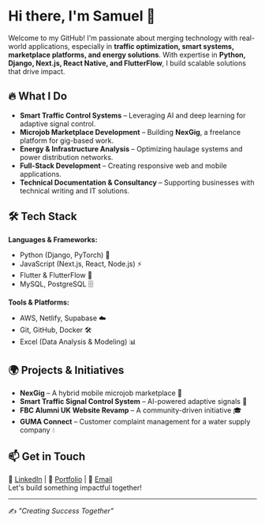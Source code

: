 # Hi there, I'm Samuel 👋

Welcome to my GitHub! I'm passionate about merging technology with real-world applications, especially in **traffic optimization, smart systems, marketplace platforms, and energy solutions**. With expertise in **Python, Django, Next.js, React Native, and FlutterFlow**, I build scalable solutions that drive impact.

## 🔥 What I Do
- **Smart Traffic Control Systems** – Leveraging AI and deep learning for adaptive signal control.
- **Microjob Marketplace Development** – Building **NexGig**, a freelance platform for gig-based work.
- **Energy & Infrastructure Analysis** – Optimizing haulage systems and power distribution networks.
- **Full-Stack Development** – Creating responsive web and mobile applications.
- **Technical Documentation & Consultancy** – Supporting businesses with technical writing and IT solutions.

## 🛠️ Tech Stack
**Languages & Frameworks:**
- Python (Django, PyTorch) 🐍
- JavaScript (Next.js, React, Node.js) ⚡
- Flutter & FlutterFlow 📱
- MySQL, PostgreSQL 🗄️

**Tools & Platforms:**
- AWS, Netlify, Supabase ☁️
- Git, GitHub, Docker 🛠️
- Excel (Data Analysis & Modeling) 📊

## 🌍 Projects & Initiatives
- **NexGig** – A hybrid mobile microjob marketplace 🚀
- **Smart Traffic Signal Control System** – AI-powered adaptive signals 🚦
- **FBC Alumni UK Website Revamp** – A community-driven initiative 🎓
- **GUMA Connect** – Customer complaint management for a water supply company 💧

## 📫 Get in Touch
💼 [LinkedIn](#) | 📝 [Portfolio](#) | 📧 [Email](#)  
Let's build something impactful together!

---
✍️ _"Creating Success Together"_

